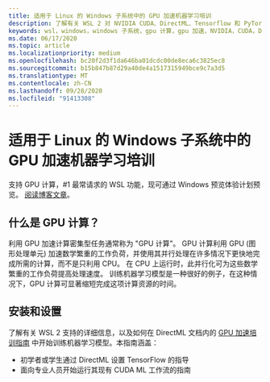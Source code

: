 ```yaml
---
title: 适用于 Linux 的 Windows 子系统中的 GPU 加速机器学习培训
description: 了解有关 WSL 2 对 NVIDIA CUDA、DirectML、Tensorflow 和 PyTorch 的支持的详细信息。
keywords: wsl，windows，windows 子系统，gpu 计算，gpu 加速，NVIDIA，CUDA，DirectML，Tensorflow，PyTorch，NVIDIA CUDA 预览版，GPU 驱动程序，NVIDIA 容器工具包，Docker
ms.date: 06/17/2020
ms.topic: article
ms.localizationpriority: medium
ms.openlocfilehash: bc20f2d3f1da646ba01dcdc00de8eca6c3825ec8
ms.sourcegitcommit: b15b847b87d29a40de4a1517315949bce9c7a3d5
ms.translationtype: MT
ms.contentlocale: zh-CN
ms.lasthandoff: 09/28/2020
ms.locfileid: "91413308"
---
```

# <a name="gpu-accelerated-machine-learning-training-in-the-windows-subsystem-for-linux"></a>适用于 Linux 的 Windows 子系统中的 GPU 加速机器学习培训

支持 GPU 计算，#1 最常请求的 WSL 功能，现可通过 Windows 预览体验计划预览。 [阅读博客文章](https://blogs.windows.com/windowsdeveloper/?p=55781)。

## <a name="what-is-gpu-compute"></a>什么是 GPU 计算？

利用 GPU 加速计算密集型任务通常称为 "GPU 计算"。 GPU 计算利用 GPU (图形处理单元) 加速数学繁重的工作负荷，并使用其并行处理在许多情况下更快地完成所需的计算，而不是只利用 CPU。 在 CPU 上运行时，此并行化可为这些数学繁重的工作负荷提高处理速度。 训练机器学习模型是一种很好的例子，在这种情况下，GPU 计算可显著缩短完成这项计算资源的时间。

## <a name="install-and-set-up"></a>安装和设置

了解有关 WSL 2 支持的详细信息，以及如何在 DirectML 文档内的 [GPU 加速培训指南](/windows/win32/direct3d12/gpu-accelerated-training) 中开始训练机器学习模型。本指南涵盖：

* 初学者或学生通过 DirectML 设置 TensorFlow 的指导
* 面向专业人员开始运行其现有 CUDA ML 工作流的指南